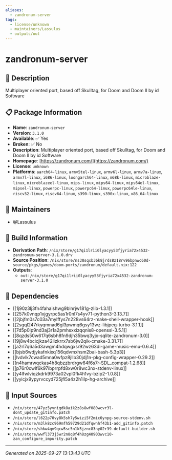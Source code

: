 ```yaml
---
aliases:
  - zandronum-server
tags:
  - license/unknown
  - maintainers/Lassulus
  - outputs/out
---
```


# zandronum-server

## 📝 Description

Multiplayer oriented port, based off Skulltag, for Doom and Doom II by id Software

## 📋 Package Information

- **Name**: `zandronum-server`
- **Version**: `3.1.0`
- **Available**: ✅ Yes
- **Broken**: ✅ No
- **Description**: Multiplayer oriented port, based off Skulltag, for Doom and Doom II by id Software
- **Homepage**: [https://zandronum.com/](https://zandronum.com/)
- **License**: `unknown`
- **Platforms**: `aarch64-linux`, `armv5tel-linux`, `armv6l-linux`, `armv7a-linux`, `armv7l-linux`, `i686-linux`, `loongarch64-linux`, `m68k-linux`, `microblaze-linux`, `microblazeel-linux`, `mips-linux`, `mips64-linux`, `mips64el-linux`, `mipsel-linux`, `powerpc-linux`, `powerpc64-linux`, `powerpc64le-linux`, `riscv32-linux`, `riscv64-linux`, `s390-linux`, `s390x-linux`, `x86_64-linux`
## 👥 Maintainers

- @Lassulus


## 🔧 Build Information

- **Derivation Path**: `/nix/store/g17qi1lrii0lyacyy53fjyria72x4532-zandronum-server-3.1.0.drv`
- **Source Position**: `/nix/store/ns30sqxb36k8jrds8z18rv96bpnwc60d-source/pkgs/games/doom-ports/zandronum/default.nix:122`
- **Outputs**:
  - `out`:  `/nix/store/g17qi1lrii0lyacyy53fjyria72x4532-zandronum-server-3.1.0`

## 🔗 Dependencies

- [[1j90z3lj3fn4fahaishwg9blnrjw181g-zlib-1.3.1]]
- [[257k0vnqp1xjgyrpc5as1r0nl7s4yv71-python3-3.13.7]]
- [[2jbjfm0s7c03a7mylffys7n228vs64rz-make-shell-wrapper-hook]]
- [[2sgql247rkyqmnad6gl3pwmq6gsy13wz-libjpeg-turbo-3.1.1]]
- [[7d5p0ip9nd3aj3r1a2pmhsxxizqqnis8-openssl-3.5.1]]
- [[8qzds50w617q6sbh8fn9djh35bwq3yjx-sqlite-zandronum-3.0]]
- [[9j8w4bcicjkza42lizkrrx7sb6jw2qik-cmake-3.31.7]]
- [[a2rl7q6a5d3awgm4hdqwgxsr92wz63di-game-music-emu-0.6.4]]
- [[bjsb6wdjykafnkixq156qdvmxhsm2bai-bash-5.3p3]]
- [[lvdvlk7cwad5mna0wfpz8jllb30jdj1n-pkg-config-wrapper-0.29.2]]
- [[n4hamrwqckas4h8qbzzbrdrgw64f6s7r-SDL_compat-1.2.68]]
- [[p76r0cwlf6k97ibprrpfd8xw0r8wc3nx-stdenv-linux]]
- [[y4lfwlviqzkdrk9973a02vpl0fk4h1vy-bzip2-1.0.8]]
- [[yyicjx9ypyrvccyd725jfl5a4z2h1ilp-hg-archive]]

## 📁 Input Sources

- `/nix/store/47yz5yvnigdk8aik2z8s8wf080wcvr3l-dont_update_gitinfo.patch`
- `/nix/store/l622p70vy8k5sh7y5wizi5f2mic6ynpg-source-stdenv.sh`
- `/nix/store/m3lk8zc969mfh59729d21dfqwnhf43b1-add_gitinfo.patch`
- `/nix/store/shkw4qm9qcw5sc5n1k5jznc83ny02r39-default-builder.sh`
- `/nix/store/wwfl373j5wr2n8q8f4h8zg40903wvc10-zan_configure_impurity.patch`

---
*Generated on 2025-09-27 13:13:43 UTC*
